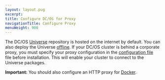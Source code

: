 ```yaml
---
layout: layout.pug
excerpt:
title: Configure DC/OS for Proxy
navigationTitle: Configure Proxy
menuWeight: 900
---
```


The DC/OS [Universe](https://github.com/mesosphere/universe) repository is hosted on the internet by default. You can also deploy the Universe [offline](/1.8/administration/installing/oss/deploying-a-local-dcos-universe/). If your DC/OS cluster is behind a corporate proxy, you must specify your proxy configuration in the [configuration file](/1.8/administration/installing/oss/custom/configuration-parameters/#use-proxy) file before installation. This will enable your cluster to connect to the Universe packages. 

**Important:** You should also configure an HTTP proxy for [Docker](https://docs.docker.com/engine/admin/systemd/#/http-proxy). 